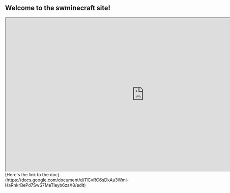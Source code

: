 ## Welcome to the swminecraft site!
<iframe src="https://docs.google.com/document/d/11CvRC6sDkAu3Wml-HaRnkrBePd7SwS7MeTIeyb6zsX8/edit?usp=sharing" width="900" height="500">Error</iframe>
[Here's the link to the doc](https://docs.google.com/document/d/11CvRC6sDkAu3Wml-HaRnkrBePd7SwS7MeTIeyb6zsX8/edit)


